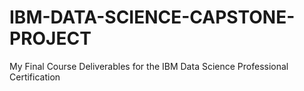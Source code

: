 # IBM-DATA-SCIENCE-CAPSTONE-PROJECT
My Final Course Deliverables for the IBM Data Science Professional Certification
